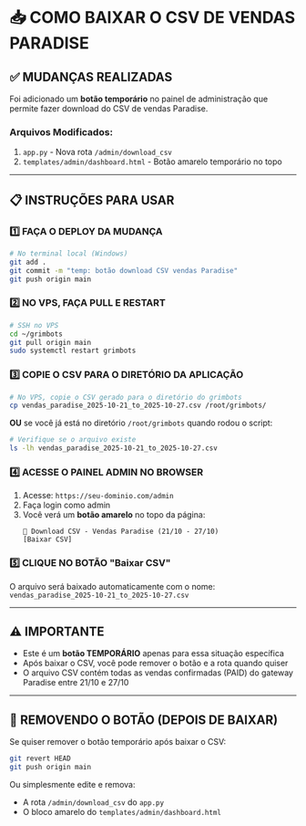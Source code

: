 # 📥 COMO BAIXAR O CSV DE VENDAS PARADISE

## ✅ MUDANÇAS REALIZADAS

Foi adicionado um **botão temporário** no painel de administração que permite fazer download do CSV de vendas Paradise.

### Arquivos Modificados:
1. `app.py` - Nova rota `/admin/download_csv`
2. `templates/admin/dashboard.html` - Botão amarelo temporário no topo

---

## 📋 INSTRUÇÕES PARA USAR

### 1️⃣ FAÇA O DEPLOY DA MUDANÇA

```bash
# No terminal local (Windows)
git add .
git commit -m "temp: botão download CSV vendas Paradise"
git push origin main
```

### 2️⃣ NO VPS, FAÇA PULL E RESTART

```bash
# SSH no VPS
cd ~/grimbots
git pull origin main
sudo systemctl restart grimbots
```

### 3️⃣ COPIE O CSV PARA O DIRETÓRIO DA APLICAÇÃO

```bash
# No VPS, copie o CSV gerado para o diretório do grimbots
cp vendas_paradise_2025-10-21_to_2025-10-27.csv /root/grimbots/
```

**OU** se você já está no diretório `/root/grimbots` quando rodou o script:

```bash
# Verifique se o arquivo existe
ls -lh vendas_paradise_2025-10-21_to_2025-10-27.csv
```

### 4️⃣ ACESSE O PAINEL ADMIN NO BROWSER

1. Acesse: `https://seu-dominio.com/admin`
2. Faça login como admin
3. Você verá um **botão amarelo** no topo da página:
   ```
   📄 Download CSV - Vendas Paradise (21/10 - 27/10)
   [Baixar CSV]
   ```

### 5️⃣ CLIQUE NO BOTÃO "Baixar CSV"

O arquivo será baixado automaticamente com o nome:
`vendas_paradise_2025-10-21_to_2025-10-27.csv`

---

## ⚠️ IMPORTANTE

- Este é um **botão TEMPORÁRIO** apenas para essa situação específica
- Após baixar o CSV, você pode remover o botão e a rota quando quiser
- O arquivo CSV contém todas as vendas confirmadas (PAID) do gateway Paradise entre 21/10 e 27/10

---

## 🔧 REMOVENDO O BOTÃO (DEPOIS DE BAIXAR)

Se quiser remover o botão temporário após baixar o CSV:

```bash
git revert HEAD
git push origin main
```

Ou simplesmente edite e remova:
- A rota `/admin/download_csv` do `app.py`
- O bloco amarelo do `templates/admin/dashboard.html`

